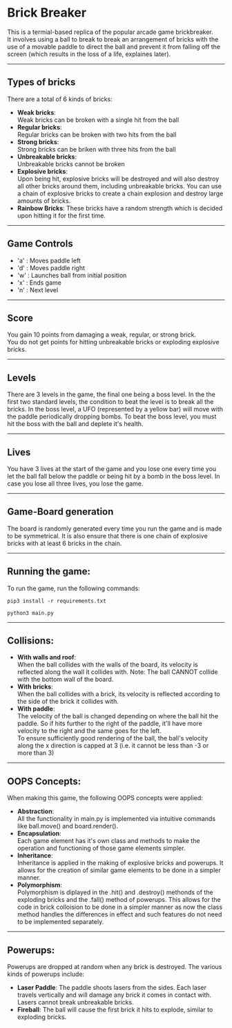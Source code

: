 # Brick Breaker

This is a termial-based replica of the popular arcade game brickbreaker.  
It involves using a ball to break to break an arrangement of bricks with the use of a movable paddle to direct the ball and prevent it from falling off the screen (which results in the loss of a life, explaines later).

---

## Types of bricks

There are a total of 6 kinds of bricks:
 - **Weak bricks**:  
 Weak bricks can be broken with a single hit from the ball
 - **Regular bricks**:  
 Regular bricks can be broken with two hits from the ball
 - **Strong bricks**:  
 Strong bricks can be briken with three hits from the ball
 - **Unbreakable bricks**:  
 Unbreakable bricks cannot be broken
 - **Explosive bricks**:  
 Upon being hit, explosive bricks will be destroyed and will also destroy all other bricks around them, including unbreakable bricks. You can use a chain of explosive bricks to create a chain explosion and destroy large amounts of bricks.
 - **Rainbow Bricks**:
 These bricks have a random strength which is decided upon hitting it for the first time.

---

## Game Controls
 - 'a' : Moves paddle left
 - 'd' : Moves paddle right
 - 'w' : Launches ball from initial position
 - 'x' : Ends game
 - 'n' : Next level

---

## Score
You gain 10 points from damaging a weak, regular, or strong brick.  
You do not get points for hitting unbreakable bricks or exploding explosive bricks.

---

## Levels
There are 3 levels in the game, the final one being a boss level. In the the first two standard levels, the condition to beat the level is to break all the bricks. In the boss level, a UFO (represented by a yellow bar) will move with the paddle periodically dropping bombs. To beat the boss level, you must hit the boss with the ball and deplete it's health.

---

## Lives
You have 3 lives at the start of the game and you lose one every time you let the ball fall below the paddle or being hit by a bomb in the boss level. In case you lose all three lives, you lose the game.

---

## Game-Board generation
The board is randomly generated every time you run the game and is made to be symmetrical. It is also ensure that there is one chain of explosive bricks with at least 6 bricks in the chain.

---

## Running the game:
To run the game, run the following commands:
```
pip3 install -r requirements.txt
```
```
python3 main.py
```
---

## Collisions:
- **With walls and roof**:  
When the ball collides with the walls of the board, its velocity is reflected along the wall it collides with. Note: The ball CANNOT collide with the bottom wall of the board.
- **With bricks**:  
When the ball collides with a brick, its velocity is reflected according to the side of the brick it collides with.
- **With paddle**:  
The velocity of the ball is changed depending on where the ball hit the paddle. So if hits further to the right of the paddle, it'll have more velocity to the right and the same goes for the left.  
To ensure sufficiently good rendering of the ball, the ball's velocity along the x direction is capped at 3 (i.e. it cannot be less than -3 or more than 3)

---

## OOPS Concepts:
When making this game, the following OOPS concepts were applied:
- **Abstraction**:  
All the functionality in main.py is implemented via intuitive commands like ball.move() and board.render().
- **Encapsulation**:  
Each game element has it's own class and methods to make the operation and functioning of those game elements simpler.
- **Inheritance**:  
Inheritance is applied in the making of explosive bricks and powerups. It allows for the creation of similar game elements to be done in a simpler manner.
- **Polymorphism**:  
Polymorphism is diplayed in the .hit() and .destroy() methonds of the exploding bricks and the .fall() method of powerups. This allows for the code in brick colloision to be done in a simpler manner as now the class method handles the differences in effect and such features do not need to be implemented separately.

---

## Powerups:
Powerups are dropped at random when any brick is destroyed. The various kinds of powerups include:
- **Laser Paddle**: The paddle shoots lasers from the sides. Each laser travels vertically and will damage any brick it comes in contact with. Lasers cannot break unbreakable bricks.
- **Fireball**: The ball will cause the first brick it hits to explode, similar to exploding bricks.
